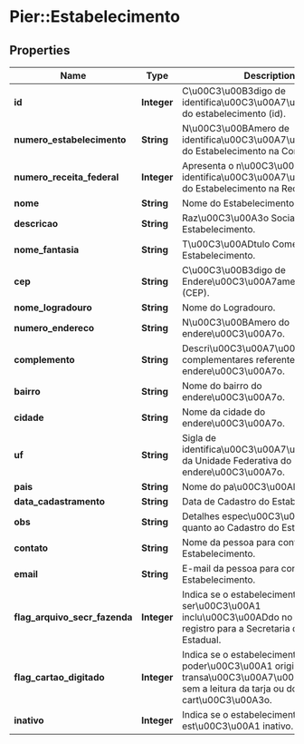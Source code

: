 # Pier::Estabelecimento

## Properties
Name | Type | Description | Notes
------------ | ------------- | ------------- | -------------
**id** | **Integer** | C\u00C3\u00B3digo de identifica\u00C3\u00A7\u00C3\u00A3o do estabelecimento (id). | [optional] 
**numero_estabelecimento** | **String** | N\u00C3\u00BAmero de identifica\u00C3\u00A7\u00C3\u00A3o do Estabelecimento na Conductor. | [optional] 
**numero_receita_federal** | **Integer** | Apresenta o n\u00C3\u00BAmero de identifica\u00C3\u00A7\u00C3\u00A3o do Estabelecimento na Receita Federal. | [optional] 
**nome** | **String** | Nome do Estabelecimento. | [optional] 
**descricao** | **String** | Raz\u00C3\u00A3o Social do Estabelecimento. | [optional] 
**nome_fantasia** | **String** | T\u00C3\u00ADtulo Comercial do Estabelecimento. | [optional] 
**cep** | **String** | C\u00C3\u00B3digo de Endere\u00C3\u00A7amento Postal (CEP). | [optional] 
**nome_logradouro** | **String** | Nome do Logradouro. | [optional] 
**numero_endereco** | **String** | N\u00C3\u00BAmero do endere\u00C3\u00A7o. | [optional] 
**complemento** | **String** | Descri\u00C3\u00A7\u00C3\u00B5es complementares referente ao endere\u00C3\u00A7o. | [optional] 
**bairro** | **String** | Nome do bairro do endere\u00C3\u00A7o. | [optional] 
**cidade** | **String** | Nome da cidade do endere\u00C3\u00A7o. | [optional] 
**uf** | **String** | Sigla de identifica\u00C3\u00A7\u00C3\u00A3o da Unidade Federativa do endere\u00C3\u00A7o. | [optional] 
**pais** | **String** | Nome do pa\u00C3\u00ADs. | [optional] 
**data_cadastramento** | **String** | Data de Cadastro do Estabelecimento. | [optional] 
**obs** | **String** | Detalhes espec\u00C3\u00ADficos quanto ao Cadastro do Estabelecimento. | [optional] 
**contato** | **String** | Nome da pessoa para contato com o Estabelecimento. | [optional] 
**email** | **String** | E-mail da pessoa para contato com o Estabelecimento. | [optional] 
**flag_arquivo_secr_fazenda** | **Integer** | Indica se o estabelecimento ser\u00C3\u00A1 inclu\u00C3\u00ADdo no arquivo de registro para a Secretaria da Fazenda Estadual. | [optional] 
**flag_cartao_digitado** | **Integer** | Indica se o estabelecimento poder\u00C3\u00A1 originar transa\u00C3\u00A7\u00C3\u00B5es sem a leitura da tarja ou do chip do cart\u00C3\u00A3o. | [optional] 
**inativo** | **Integer** | Indica se o estabelecimento est\u00C3\u00A1 inativo. | [optional] 




